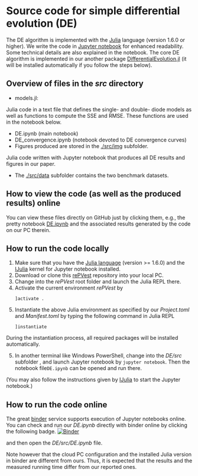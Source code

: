 # Source code for simple differential evolution (DE)
The DE algorithm is implemented with the  [Julia](https://julialang.org/) language (version 1.6.0 or higher). We write the code in [ Jupyter notebook](https://github.com/JuliaLang/IJulia.jl) for enhanced readability. Some technical details are also explained in the notebook. The core DE algorithm is implemented in our another package [DifferentialEvolution.jl](https://github.com/ShuhuaGao/DifferentialEvolution.jl) (it will be installed automatically if you follow the steps below).
## Overview of files in the *src* directory
- models.jl: 

Julia code in a text file that defines the single- and double- diode models as well as functions to compute the SSE and RMSE. These functions are used in the notebook below.
- DE.ipynb (main notebook)
- DE_convergence.ipynb (notebook devoted to DE convergence curves)
- Figures produced are stored in the [./src/img](./src/img) subfolder.

Julia code written with Jupyter notebook that produces all DE results and figures in our paper.
- The [./src/data](./src/data) subfolder contains the two benchmark datasets.

## How to view the code (as well as the produced results) online
You can view these files directly on GitHub just by clicking them, e.g., the pretty notebook  [DE.ipynb](./src/DE.ipynb) and the associated results generated by the code on our PC therein.
## How to run the code locally
1. Make sure that you have the [Julia language](https://julialang.org/) (version >= 1.6.0) and the [IJulia](https://github.com/JuliaLang/IJulia.jl) kernel for Jupyter notebook installed.
2. Download or clone this [rePVest](https://github.com/ShuhuaGao/rePVest) repository into your local PC.
3. Change into the *rePVest* root folder and launch the Julia REPL there.
4. Activate the current environment *rePVest* by 
   ```julia-repl
   ]activate .
   ```
5. Instantiate the above Julia environment as specified by our *Project.toml*  and *Manifest.toml* by typing the following command in Julia REPL
    ```julia-repl
    ]instantiate
    ```
During the instantiation process, all required packages will be installed automatically.

5. In another terminal like Windows PowerShell, change into the *DE/src* subfolder , and launch Jupyter notebook by `jupyter notebook`. Then the notebook file`DE.ipynb` can be opened and run there. 

(You may also follow the instructions given by [IJulia](https://github.com/JuliaLang/IJulia.jl) to start the Jupyter notebook.)

## How to run the code online
The great [binder](https://mybinder.org/) service supports execution of Jupyter notebooks online. You can check and run our *DE.ipynb* directly with binder online by clicking the following badge.
[![Binder](https://mybinder.org/badge_logo.svg)](https://mybinder.org/v2/gh/ShuhuaGao/rePVest/HEAD)

and then open the *DE/src/DE.ipynb* file.

Note however that the cloud PC configuration and the installed Julia version in binder are different from ours. Thus, it is expected that the results and the measured running time differ from our reported ones. 
